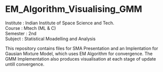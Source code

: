 # EM_Algorithm_Visualising_GMM  

Institute : Indian Institute of Space Science and Tech.  
Course : Mtech (ML & C)  
Semester : 2nd  
Subject : Statistical Moadelling and Analysis  

This repository contains files for SMA Presentation and an Implentation for Gausian Mixture Model, which uses EM Algorithm for convergence.
The GMM Implementation also produces visualisation at each stage of update untill convergence.



